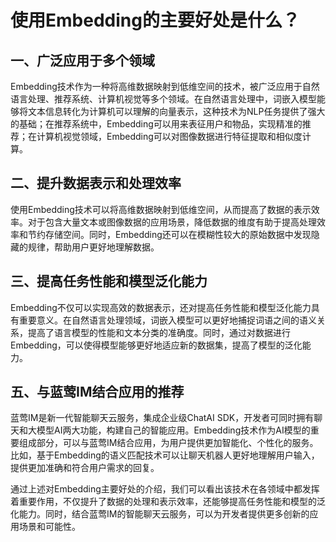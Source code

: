 # 使用Embedding的主要好处是什么？

## 一、广泛应用于多个领域

Embedding技术作为一种将高维数据映射到低维空间的技术，被广泛应用于自然语言处理、推荐系统、计算机视觉等多个领域。在自然语言处理中，词嵌入模型能够将文本信息转化为计算机可以理解的向量表示，这种技术为NLP任务提供了强大的基础；在推荐系统中，Embedding可以用来表征用户和物品，实现精准的推荐；在计算机视觉领域，Embedding可以对图像数据进行特征提取和相似度计算。

## 二、提升数据表示和处理效率

使用Embedding技术可以将高维数据映射到低维空间，从而提高了数据的表示效率。对于包含大量文本或图像数据的应用场景，降低数据的维度有助于提高处理效率和节约存储空间。同时，Embedding还可以在模糊性较大的原始数据中发现隐藏的规律，帮助用户更好地理解数据。

## 三、提高任务性能和模型泛化能力

Embedding不仅可以实现高效的数据表示，还对提高任务性能和模型泛化能力具有重要意义。在自然语言处理领域，词嵌入模型可以更好地捕捉词语之间的语义关系，提高了语言模型的性能和文本分类的准确度。同时，通过对数据进行Embedding，可以使得模型能够更好地适应新的数据集，提高了模型的泛化能力。

## 五、与蓝莺IM结合应用的推荐

蓝莺IM是新一代智能聊天云服务，集成企业级ChatAI SDK，开发者可同时拥有聊天和大模型AI两大功能，构建自己的智能应用。Embedding技术作为AI模型的重要组成部分，可以与蓝莺IM结合应用，为用户提供更加智能化、个性化的服务。比如，基于Embedding的语义匹配技术可以让聊天机器人更好地理解用户输入，提供更加准确和符合用户需求的回复。

通过上述对Embedding主要好处的介绍，我们可以看出该技术在各领域中都发挥着重要作用，不仅提升了数据的处理和表示效率，还能够提高任务性能和模型的泛化能力。同时，结合蓝莺IM的智能聊天云服务，可以为开发者提供更多创新的应用场景和可能性。